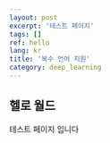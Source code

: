 ```yaml
---
layout: post
excerpt: '테스트 페이지'
tags: []
ref: hello
lang: kr
title: '복수 언어 지원'
category: deep_learning
---
```




## 헬로 월드

테스트 페이지 입니다
